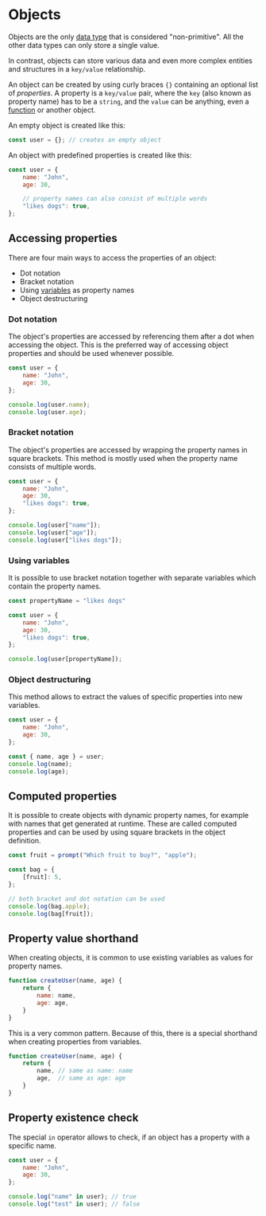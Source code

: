 # Objects

Objects are the only [data type](../basics/js_data_types.md) that is considered "non-primitive". All the other data types can only store a single value.

In contrast, objects can store various data and even more complex entities and structures in a `key/value` relationship.

An object can be created by using curly braces `{}` containing an optional list of *properties*. A property is a `key/value` pair, where the `key` (also known as property name) has to be a `string`, and the `value` can be anything, even a [function](../basics/js_functions.md) or another object.

An empty object is created like this:

```js
const user = {}; // creates an empty object
```

An object with predefined properties is created like this:

```js
const user = {
	name: "John",
	age: 30,

	// property names can also consist of multiple words
	"likes dogs": true,
};
```

## Accessing properties

There are four main ways to access the properties of an object:
- Dot notation
- Bracket notation
- Using [variables](../basics/js_variables.md) as property names
- Object destructuring

### Dot notation

The object's properties are accessed by referencing them after a dot when accessing the object. This is the preferred way of accessing object properties and should be used whenever possible.

```js
const user = {
	name: "John",
	age: 30,
};

console.log(user.name);
console.log(user.age);
```

### Bracket notation

The object's properties are accessed by wrapping the property names in square brackets. This method is mostly used when the property name consists of multiple words.

```js
const user = {
	name: "John",
	age: 30,
	"likes dogs": true,
};

console.log(user["name"]);
console.log(user["age"]);
console.log(user["likes dogs"]);
```

### Using variables

It is possible to use bracket notation together with separate variables which contain the property names.

```js
const propertyName = "likes dogs"

const user = {
	name: "John",
	age: 30,
	"likes dogs": true,
};

console.log(user[propertyName]);
```

### Object destructuring

This method allows to extract the values of specific properties into new variables.

```js
const user = {
	name: "John",
	age: 30,
};

const { name, age } = user;
console.log(name);
console.log(age);
```

## Computed properties

It is possible to create objects with dynamic property names, for example with names that get generated at runtime. These are called computed properties and can be used by using square brackets in the object definition.

```js
const fruit = prompt("Which fruit to buy?", "apple");

const bag = {
	[fruit]: 5,
};

// both bracket and dot notation can be used
console.log(bag.apple);
console.log(bag[fruit]);
```

## Property value shorthand

When creating objects, it is common to use existing variables as values for property names.

```js
function createUser(name, age) {
	return {
		name: name,
		age: age,
	}
}
```

This is a very common pattern. Because of this, there is a special shorthand when creating properties from variables.

```js
function createUser(name, age) {
	return {
		name, // same as name: name
		age,  // same as age: age
	}
}
```

## Property existence check

The special `in` operator allows to check, if an object has a property with a specific name.

```js
const user = {
	name: "John",
	age: 30,
};

console.log("name" in user); // true
console.log("test" in user); // false
```